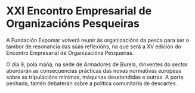 # XXI Encontro Empresarial de Organizacións Pesqueiras

A Fundación Expomar volverá reunir ás organizacións da pesca para ser
o tambor de resonancia das súas reflexións, na que será a XV edición
do Encontro Empresarial de Organizacións Pesqueiras.

O día 9, pola mañá, na sede de Armadores de Burela, dirixentes do sector
abordarán as consecuencias prácticas das novas normativas europeas sobre
as tripulacións mínimas, máquinas desatendidas e outras. A porta pechada,
tamén debaterán sobre a política comunitaria de descartes.
